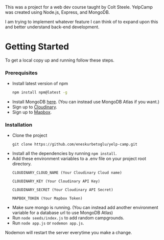 This was a project for a web dev course taught by Colt Steele.
YelpCamp was created using Node.js, Express, and MongoDB.

I am trying to implement whatever feature I can think of to expand upon this and better understand back-end development.


# Getting Started

To get a local copy up and running follow these steps.

### Prerequisites

- Install latest version of npm
  ```sh
  npm install npm@latest -g
  ```
- Install MongoDB [here](https://docs.mongodb.com/manual/administration/install-community/). (You can instead use MongoDB Atlas if you want.)
- Sign up to [Cloudinary](https://cloudinary.com).
- Sign up to [Mapbox](https://www.mapbox.com).

### Installation
- Clone the project
  ```
  git clone https://github.com/eneskurbetoglu/yelp-camp.git
  ```
- Install all the dependencies by running `npm install`.
- Add these environment variables to a .env file on your project root directory.
  ```
  CLOUDINARY_CLOUD_NAME (Your Cloudinary Cloud name)
  ```
  ```
  CLOUDINARY_KEY (Your Cloudinary API Key)
  ```
  ```
  CLOUDINARY_SECRET (Your Cloudinary API Secret)
  ```
  ```
  MAPBOX_TOKEN (Your Mapbox Token)
  ```
- Make sure mongo is running. (You can instead add another environment variable for a database url to use MongoDB Atlas)
- Run `node seeds/index.js` to add random campgrounds.
- Run `node app.js` or `nodemon app.js`.

Nodemon will restart the server everytime you make a change.
